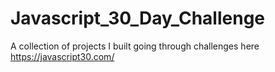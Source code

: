 # Javascript_30_Day_Challenge
A collection of projects I built going through challenges here https://javascript30.com/
